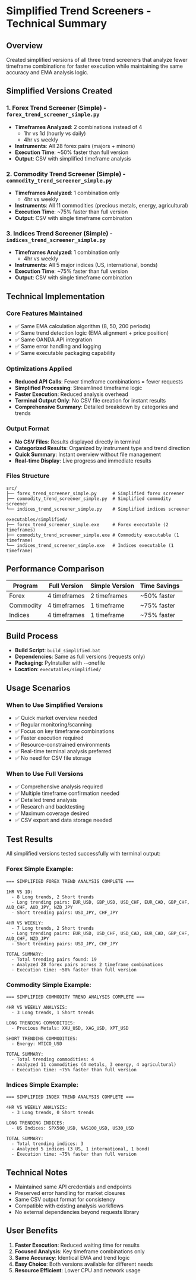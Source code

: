 # Simplified Trend Screeners - Technical Summary

## Overview
Created simplified versions of all three trend screeners that analyze fewer timeframe combinations for faster execution while maintaining the same accuracy and EMA analysis logic.

## Simplified Versions Created

### 1. Forex Trend Screener (Simple) - `forex_trend_screener_simple.py`
- **Timeframes Analyzed**: 2 combinations instead of 4
  - 1hr vs 1d (hourly vs daily)
  - 4hr vs weekly
- **Instruments**: All 28 forex pairs (majors + minors)
- **Execution Time**: ~50% faster than full version
- **Output**: CSV with simplified timeframe analysis

### 2. Commodity Trend Screener (Simple) - `commodity_trend_screener_simple.py`
- **Timeframes Analyzed**: 1 combination only
  - 4hr vs weekly
- **Instruments**: All 11 commodities (precious metals, energy, agricultural)
- **Execution Time**: ~75% faster than full version
- **Output**: CSV with single timeframe combination

### 3. Indices Trend Screener (Simple) - `indices_trend_screener_simple.py`
- **Timeframes Analyzed**: 1 combination only
  - 4hr vs weekly
- **Instruments**: All 5 major indices (US, international, bonds)
- **Execution Time**: ~75% faster than full version
- **Output**: CSV with single timeframe combination

## Technical Implementation

### Core Features Maintained
- ✅ Same EMA calculation algorithm (8, 50, 200 periods)
- ✅ Same trend detection logic (EMA alignment + price position)
- ✅ Same OANDA API integration
- ✅ Same error handling and logging
- ✅ Same executable packaging capability

### Optimizations Applied
- **Reduced API Calls**: Fewer timeframe combinations = fewer requests
- **Simplified Processing**: Streamlined timeframe logic
- **Faster Execution**: Reduced analysis overhead
- **Terminal Output Only**: No CSV file creation for instant results
- **Comprehensive Summary**: Detailed breakdown by categories and trends

### Output Format
- **No CSV Files**: Results displayed directly in terminal
- **Categorized Results**: Organized by instrument type and trend direction
- **Quick Summary**: Instant overview without file management
- **Real-time Display**: Live progress and immediate results

### Files Structure
```
src/
├── forex_trend_screener_simple.py      # Simplified forex screener
├── commodity_trend_screener_simple.py  # Simplified commodity screener
└── indices_trend_screener_simple.py    # Simplified indices screener

executables/simplified/
├── forex_trend_screener_simple.exe     # Forex executable (2 timeframes)
├── commodity_trend_screener_simple.exe # Commodity executable (1 timeframe)
└── indices_trend_screener_simple.exe   # Indices executable (1 timeframe)
```

## Performance Comparison

| Program | Full Version | Simple Version | Time Savings |
|---------|-------------|----------------|--------------|
| Forex | 4 timeframes | 2 timeframes | ~50% faster |
| Commodity | 4 timeframes | 1 timeframe | ~75% faster |
| Indices | 4 timeframes | 1 timeframe | ~75% faster |

## Build Process
- **Build Script**: `build_simplified.bat`
- **Dependencies**: Same as full versions (requests only)
- **Packaging**: PyInstaller with --onefile
- **Location**: `executables/simplified/`

## Usage Scenarios

### When to Use Simplified Versions
- ✅ Quick market overview needed
- ✅ Regular monitoring/scanning
- ✅ Focus on key timeframe combinations
- ✅ Faster execution required
- ✅ Resource-constrained environments
- ✅ Real-time terminal analysis preferred
- ✅ No need for CSV file storage

### When to Use Full Versions
- ✅ Comprehensive analysis required
- ✅ Multiple timeframe confirmation needed
- ✅ Detailed trend analysis
- ✅ Research and backtesting
- ✅ Maximum coverage desired
- ✅ CSV export and data storage needed

## Test Results
All simplified versions tested successfully with terminal output:

### Forex Simple Example:
```
=== SIMPLIFIED FOREX TREND ANALYSIS COMPLETE ===

1HR VS 1D:
  - 8 Long trends, 2 Short trends  
  - Long trending pairs: EUR_USD, GBP_USD, USD_CHF, EUR_CAD, GBP_CHF, AUD_CHF, AUD_JPY, NZD_JPY
  - Short trending pairs: USD_JPY, CHF_JPY

4HR VS WEEKLY:  
  - 7 Long trends, 2 Short trends
  - Long trending pairs: EUR_USD, USD_CHF, USD_CAD, EUR_CAD, GBP_CHF, AUD_CHF, NZD_JPY
  - Short trending pairs: USD_JPY, CHF_JPY

TOTAL SUMMARY:
  - Total trending pairs found: 19
  - Analyzed 28 forex pairs across 2 timeframe combinations
  - Execution time: ~50% faster than full version
```

### Commodity Simple Example:
```
=== SIMPLIFIED COMMODITY TREND ANALYSIS COMPLETE ===

4HR VS WEEKLY ANALYSIS:
  - 3 Long trends, 1 Short trends

LONG TRENDING COMMODITIES:
  - Precious Metals: XAU_USD, XAG_USD, XPT_USD

SHORT TRENDING COMMODITIES:
  - Energy: WTICO_USD

TOTAL SUMMARY:
  - Total trending commodities: 4
  - Analyzed 11 commodities (4 metals, 3 energy, 4 agricultural)
  - Execution time: ~75% faster than full version
```

### Indices Simple Example:
```
=== SIMPLIFIED INDEX TREND ANALYSIS COMPLETE ===

4HR VS WEEKLY ANALYSIS:
  - 3 Long trends, 0 Short trends

LONG TRENDING INDICES:
  - US Indices: SPX500_USD, NAS100_USD, US30_USD

TOTAL SUMMARY:
  - Total trending indices: 3
  - Analyzed 5 indices (3 US, 1 international, 1 bond)
  - Execution time: ~75% faster than full version
```

## Technical Notes
- Maintained same API credentials and endpoints
- Preserved error handling for market closures
- Same CSV output format for consistency
- Compatible with existing analysis workflows
- No external dependencies beyond requests library

## User Benefits
1. **Faster Execution**: Reduced waiting time for results
2. **Focused Analysis**: Key timeframe combinations only
3. **Same Accuracy**: Identical EMA and trend logic
4. **Easy Choice**: Both versions available for different needs
5. **Resource Efficient**: Lower CPU and network usage
